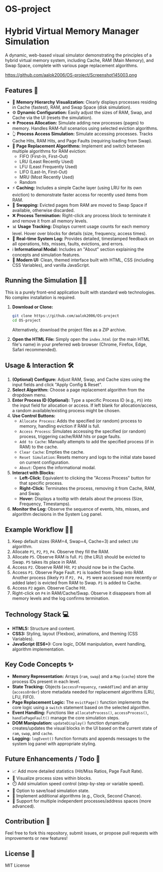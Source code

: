 # OS-project
# Hybrid Virtual Memory Manager Simulation

A dynamic, web-based visual simulator demonstrating the principles of a hybrid virtual memory system, including Cache, RAM (Main Memory), and Swap Space, complete with various page replacement algorithms.

https://github.com/aalok2006/OS-project/Screenshot145003.png

## Features 🚀

*   🧠 **Memory Hierarchy Visualization:** Clearly displays processes residing in Cache (fastest), RAM, and Swap Space (disk simulation).
*   ⚙️ **Dynamic Configuration:** Easily adjust the sizes of RAM, Swap, and Cache via the UI (resets the simulation).
*   ➕ **Process Allocation:** Simulate adding new processes (pages) to memory. Handles RAM-full scenarios using selected eviction algorithms.
*   👆 **Process Access Simulation:** Simulate accessing processes. Tracks Cache Hits, RAM Hits, and Page Faults (requiring loading from Swap).
*   🔄 **Page Replacement Algorithms:** Implement and switch between multiple algorithms for RAM eviction:
    *   FIFO (First-In, First-Out)
    *   LRU (Least Recently Used)
    *   LFU (Least Frequently Used)
    *   LIFO (Last-In, First-Out)
    *   MRU (Most Recently Used)
    *   Random
*   ⚡ **Caching:** Includes a simple Cache layer (using LRU for its own eviction) to demonstrate faster access for recently used items from RAM.
*   💾 **Swapping:** Evicted pages from RAM are moved to Swap Space if available, otherwise discarded.
*   ❌ **Process Termination:** Right-click any process block to terminate it and remove it from all memory levels.
*   📊 **Usage Tracking:** Displays current usage counts for each memory level. Hover over blocks for details (size, frequency, access times).
*   📜 **Real-time System Log:** Provides detailed, timestamped feedback on all operations, hits, misses, faults, evictions, and errors.
*   ℹ️ **Informational Modal:** Includes an "About" section explaining the concepts and simulation features.
*   🎨 **Modern UI:** Clean, themed interface built with HTML, CSS (including CSS Variables), and vanilla JavaScript.

## Running the Simulation 🏃‍♀️

This is a purely front-end application built with standard web technologies. No complex installation is required.

1.  **Download or Clone:**
    ```sh
    git clone https://github.com/aalok2006/OS-project
    cd OS-project
    ```
    Alternatively, download the project files as a ZIP archive.

2.  **Open the HTML File:**
    Simply open the `index.html` (or the main HTML file's name) in your preferred web browser (Chrome, Firefox, Edge, Safari recommended).

## Usage & Interaction 🛠️

1.  **(Optional) Configure:** Adjust RAM, Swap, and Cache sizes using the input fields and click "Apply Config & Reset".
2.  **Select Algorithm:** Choose a page replacement algorithm from the dropdown menu.
3.  **Enter Process ID (Optional):** Type a specific Process ID (e.g., `P5`) into the input field for allocation or access. If left blank for allocation/access, a random available/existing process might be chosen.
4.  **Use Control Buttons:**
    *   `Allocate Process`: Adds the specified (or random) process to memory, handling eviction if RAM is full.
    *   `Access Process`: Simulates accessing the specified (or random) process, triggering cache/RAM hits or page faults.
    *   `Add to Cache`: Manually attempts to add the specified process (if in RAM) to the cache.
    *   `Clear Cache`: Empties the cache.
    *   `Reset Simulation`: Resets memory and logs to the initial state based on current configuration.
    *   `About`: Opens the informational modal.
5.  **Interact with Blocks:**
    *   **Left-Click:** Equivalent to clicking the "Access Process" button for that specific process.
    *   **Right-Click:** Terminates the process, removing it from Cache, RAM, and Swap.
    *   **Hover:** Displays a tooltip with details about the process (Size, Frequency, Timestamps).
6.  **Monitor the Log:** Observe the sequence of events, hits, misses, and algorithm decisions in the System Log panel.

## Example Workflow 🚶‍♂️

1.  Keep default sizes (RAM=4, Swap=4, Cache=3) and select `LRU` algorithm.
2.  Allocate `P1`, `P2`, `P3`, `P4`. Observe they fill the RAM.
3.  Allocate `P5`. Observe RAM is full. `P1` (the LRU) should be evicted to Swap. `P5` takes its place in RAM.
4.  Access `P2`. Observe RAM Hit. `P2` should now be in the Cache.
5.  Access `P1`. Observe Page Fault. `P1` is loaded from Swap into RAM. Another process (likely `P3` if `P2, P4, P5` were accessed more recently or added later) is evicted from RAM to Swap. `P1` is added to Cache.
6.  Access `P2` again. Observe Cache Hit.
7.  Right-click on `P4` in RAM/Cache/Swap. Observe it disappears from all memory levels and the log confirms termination.

## Technology Stack 💻

*   **HTML5:** Structure and content.
*   **CSS3:** Styling, layout (Flexbox), animations, and theming (CSS Variables).
*   **JavaScript (ES6+):** Core logic, DOM manipulation, event handling, algorithm implementation.

## Key Code Concepts ✨

*   **Memory Representation:** Arrays (`ram`, `swap`) and a `Map` (`cache`) store the process IDs present in each level.
*   **State Tracking:** Objects (`accessFrequency`, `ramAddTime`) and an array (`accessOrder`) store metadata needed for replacement algorithms (LRU, LFU, FIFO).
*   **Page Replacement Logic:** The `evictPage()` function implements the core logic using a `switch` statement based on the selected algorithm.
*   **Event Handling:** Functions like `allocateProcess()`, `accessProcess()`, `handlePageFault()` manage the core simulation steps.
*   **DOM Manipulation:** `updateDisplay()` function dynamically creates/updates the visual blocks in the UI based on the current state of `ram`, `swap`, and `cache`.
*   **Logging:** `logEvent()` function formats and appends messages to the system log panel with appropriate styling.

## Future Enhancements / Todo 📝

*   📈 Add more detailed statistics (Hit/Miss Ratios, Page Fault Rate).
*   🎨 Visualize process sizes within blocks.
*   ⏱️ Add simulation speed control (step-by-step or variable speed).
*   💾 Option to save/load simulation state.
*   🔄 Implement additional algorithms (e.g., Clock, Second Chance).
*   📑 Support for multiple independent processes/address spaces (more advanced).

## Contribution 🤝

Feel free to fork this repository, submit issues, or propose pull requests with improvements or new features!

## License 📜

MIT License
